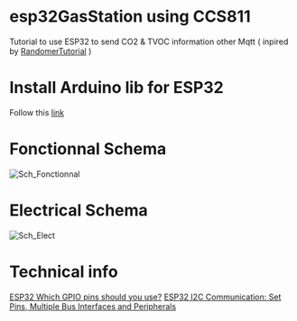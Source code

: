 # esp32GasStation using CCS811
Tutorial to use ESP32 to send CO2 & TVOC information other Mqtt ( inpired by [RandomerTutorial](https://randomnerdtutorials.com/esp32-mqtt-publish-subscribe-arduino-ide/) )

# Install Arduino lib for ESP32
Follow this [link](https://randomnerdtutorials.com/installing-the-esp32-board-in-arduino-ide-windows-instructions/)

# Fonctionnal Schema
![Sch_Fonctionnal](https://user-images.githubusercontent.com/25310798/73060571-6b0a2700-3e98-11ea-8de7-cf990ef746e2.jpg)
 
# Electrical Schema
![Sch_Elect](https://github.com/TamataOcean/esp32GasStation/blob/master/ESP32/Sch_ESP32_CCS811_bb.jpg)

# Technical info 
[ESP32 Which GPIO pins should you use?](https://randomnerdtutorials.com/esp32-pinout-reference-gpios/)
[ESP32 I2C Communication: Set Pins, Multiple Bus Interfaces and Peripherals](https://randomnerdtutorials.com/esp32-i2c-communication-arduino-ide/)
